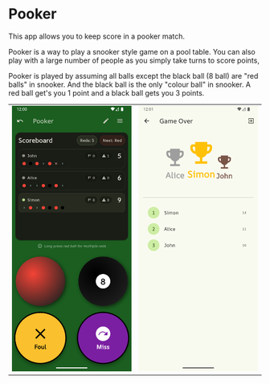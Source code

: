 # Pooker

This app allows you to keep score in a pooker match.

Pooker is a way to play a snooker style game on a pool table. You can also play with a large number of people as you simply take turns to score points,

Pooker is played by assuming all balls except the black ball (8 ball) are "red balls" in snooker. And the black ball is the only "colour ball" in snooker. A red ball get's you 1 point and a black ball gets you 3 points.

|||
|-|-|
|![App Screenshot](assets/screenshots/Screenshot_1761303660.png)|![Podium Screenshot](assets/screenshots/Screenshot_1761303697.png)|
